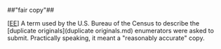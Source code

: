 ##"fair copy"##

\[[EE](SOURCES.md#EE)\]  A term used by the U.S. Bureau of the Census to describe the [duplicate originals](duplicate originals.md) enumerators were asked to submit. Practically speaking, it meant a "reasonably accurate" copy.
